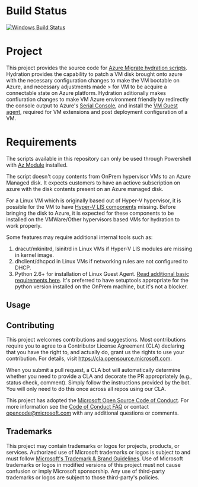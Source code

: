 # Build Status

[![Windows Build Status](https://msazure.visualstudio.com/One/_apis/build/status/OneBranch/AzMigrate-Hydration/thedarksage.AzMigrate-Hydration?branchName=main)](https://msazure.visualstudio.com/One/_build/latest?definitionId=281574&branchName=main)

# Project
This project provides the source code for [Azure Migrate hydration scripts](https://docs.microsoft.com/en-us/azure/migrate/prepare-for-agentless-migration#hydration-process).
Hydration provides the capability to patch a VM disk brought onto azure with the necessary configuration changes to make the VM bootable on Azure, and necessary adjustments made > for VM to be acquire a connectable state on Azure platform. Hydration aditionally makes confiuration changes to make VM Azure environment friendly by redirectly the console output to Azure's [Serial Console](https://docs.microsoft.com/en-us/troubleshoot/azure/virtual-machines/serial-console-overview), and install the [VM Guest agent](https://docs.microsoft.com/en-us/azure/virtual-machines/extensions/agent-linux), required for VM extensions and post deployment configuration of a VM.

# Requirements
The scripts available in this repository can only be used through Powershell with [Az Module](https://docs.microsoft.com/en-us/powershell/azure/install-az-ps?view=azps-7.2.0#:~:text=%20In%20those%20situations%2C%20you%20can%20install%20the,manually%20copy%20it%20to%20other%20machines.%20More%20) installed.

The script doesn't copy contents from OnPrem hypervisor VMs to an Azure Managed disk. It expects customers to have an actiove subscription on azure with the disk contents present on an Azure managed disk.

For a Linux VM which is originally based out of Hyper-V hypervisor, it is possible for the VM to have [Hyper-V LIS components](https://docs.microsoft.com/en-us/windows-server/virtualization/hyper-v/supported-centos-and-red-hat-enterprise-linux-virtual-machines-on-hyper-v) missing. Before bringing the disk to Azure, it is expected for these components to be installed on the VMWare/Other hypervisors based VMs for hydration to work properly.

Some features may require additional internal tools such as:
1. dracut/mkinitrd, lsinitrd in Linux VMs if Hyper-V LIS modules are missing in kernel image.
2. dhclient/dhcpcd in Linux VMs if networking rules are not configured to DHCP.
3. Python 2.6+ for installation of Linux Guest Agent. [Read additional basic requirements here](https://docs.microsoft.com/en-us/azure/virtual-machines/extensions/agent-linux#requirements). It's preferred to have setuptools appropriate for the python version installed on the OnPrem machine, but it's not a blocker.

## Usage

## Contributing

This project welcomes contributions and suggestions.  Most contributions require you to agree to a
Contributor License Agreement (CLA) declaring that you have the right to, and actually do, grant us
the rights to use your contribution. For details, visit https://cla.opensource.microsoft.com.

When you submit a pull request, a CLA bot will automatically determine whether you need to provide
a CLA and decorate the PR appropriately (e.g., status check, comment). Simply follow the instructions
provided by the bot. You will only need to do this once across all repos using our CLA.

This project has adopted the [Microsoft Open Source Code of Conduct](https://opensource.microsoft.com/codeofconduct/).
For more information see the [Code of Conduct FAQ](https://opensource.microsoft.com/codeofconduct/faq/) or
contact [opencode@microsoft.com](mailto:opencode@microsoft.com) with any additional questions or comments.

## Trademarks

This project may contain trademarks or logos for projects, products, or services. Authorized use of Microsoft 
trademarks or logos is subject to and must follow 
[Microsoft's Trademark & Brand Guidelines](https://www.microsoft.com/en-us/legal/intellectualproperty/trademarks/usage/general).
Use of Microsoft trademarks or logos in modified versions of this project must not cause confusion or imply Microsoft sponsorship.
Any use of third-party trademarks or logos are subject to those third-party's policies.
